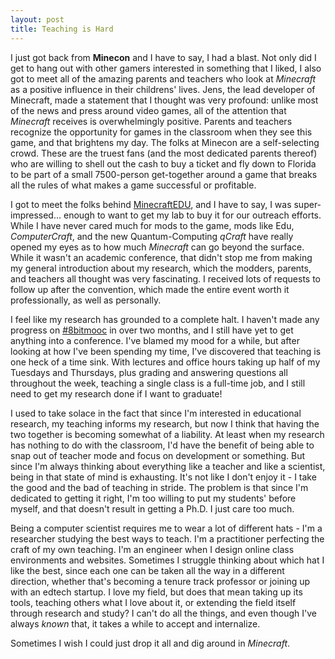 ```yaml
---
layout: post
title: Teaching is Hard
---
```

I just got back from **Minecon** and I have to say, I had a blast. Not only did
I get to hang out with other gamers interested in something that I liked, I also
got to meet all of the amazing parents and teachers who look at *Minecraft* as
a positive influence in their childrens' lives. Jens, the lead developer of
Minecraft, made a statement that I thought was very profound: unlike most of
the news and press around video games, all of the attention that *Minecraft*
receives is overwhelmingly positive. Parents and teachers recognize the opportunity
for games in the classroom when they see this game, and that brightens my day.
The folks at Minecon are a self-selecting crowd. These are the truest fans (and
the most dedicated parents thereof) who are willing to shell out the cash to buy
a ticket and fly down to Florida to be part of a small 7500-person get-together
around a game that breaks all the rules of what makes a game successful or
profitable.

I got to meet the folks behind [MinecraftEDU](http://minecraftedu.com), and I
have to say, I was super-impressed... enough to want to get my lab to buy it for
our outreach efforts. While I have never cared much for mods to the game, mods
like Edu, *ComputerCraft*, and the new Quantum-Computing *qCraft* have really
opened my eyes as to how much *Minecraft* can go beyond the surface. While it
wasn't an academic conference, that didn't stop me from making my general
introduction about my research, which the modders, parents, and teachers all
thought was very fascinating. I received lots of requests to follow up after
the convention, which made the entire event worth it professionally, as well as
personally.

I feel like my research has grounded to a complete halt. I haven't made any
progress on [#8bitmooc](http://8bitmooc.org) in over two months, and I still
have yet to get anything into a conference. I've blamed my mood for a while, but
after looking at how I've been spending my time, I've discovered that teaching
is one heck of a time sink. With lectures and office hours taking up half of my
Tuesdays and Thursdays, plus grading and answering questions all throughout the
week, teaching a single class is a full-time job, and I still need to get my
research done if I want to graduate!

I used to take solace in the fact that since I'm interested in educational research,
my teaching informs my research, but now I think that having the two together is
becoming somewhat of a liability. At least when my research has nothing to do with
the classroom, I'd have the benefit of being able to snap out of teacher mode
and focus on development or something. But since I'm always thinking about everything
like a teacher and like a scientist, being in that state of mind is exhausting.
It's not like I don't enjoy it - I take the good and the bad of teaching in
stride. The problem is that since I'm dedicated to getting it right, I'm too willing
to put my students' before myself, and that doesn't result in getting a Ph.D. I
just care too much.

Being a computer scientist requires me to wear a lot of different hats - I'm
a researcher studying the best ways to teach. I'm a practitioner perfecting the
craft of my own teaching. I'm an engineer when I design online class environments
and websites. Sometimes I struggle thinking about which hat I like the best, since
each one can be taken all the way in a different direction, whether that's becoming
a tenure track professor or joining up with an edtech startup. I love my field,
but does that mean taking up its tools, teaching others what I love about it, or
extending the field itself through research and study? I can't do all the things,
and even though I've always *known* that, it takes a while to accept and internalize.

Sometimes I wish I could just drop it all and dig around in *Minecraft*.
